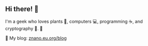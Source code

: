 ## Hi there! :wave:

I'm a geek who loves plants :seedling:, computers :computer:, programming :coffee:, and cryptography :key:. :crocodile:

:page_with_curl: My blog: [znano.eu.org/blog](#https://znano.eu.org/blog)
